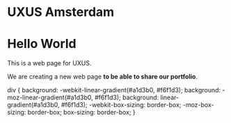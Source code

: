 # UXUS Amsterdam

<!DOCTYPE html>
<html>
  <head>
   
  </head>
  <body>
    <h1>Hello World</h1>
    <p>This is a web page for UXUS.</p>
  </body>
</html>

<p class="intro">We are creating a new web page <strong>to be able to share our portfolio</strong>.</p>

div {
background: -webkit-linear-gradient(#a1d3b0, #f6f1d3);
background:    -moz-linear-gradient(#a1d3b0, #f6f1d3);
background:         linear-gradient(#a1d3b0, #f6f1d3);
-webkit-box-sizing: border-box;
   -moz-box-sizing: border-box;
        box-sizing: border-box;
}


<p
{
  background: #aaa;
  color: #f60;
  font-size: 18px;
  padding: 6px;
}
</p>
